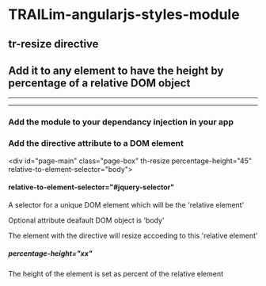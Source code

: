 # TRAILim-angularjs-styles-module

## tr-resize directive
Add it to any element to have the height by percentage of a relative DOM object
---
---
---








### Add the module to your dependancy injection in your app


### Add the directive attribute to a DOM element

\<div id="page-main" class="page-box" th-resize percentage-height="45" relative-to-element-selector="body"></div>

#### relative-to-element-selector="#jquery-selector"
A selector for a unique DOM element which will be the 'relative element'

Optional attribute
deafault DOM object is 'body'

The element with the directive will resize accoeding to this 'relative element'



##### percentage-height="xx"
The height of the element is set as percent of the relative element

